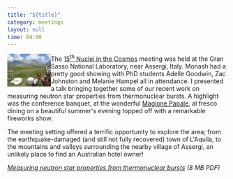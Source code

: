 ```yaml
---
title: "${title}"
category: meetings
layout: null
time: 04:00
---
```

<!-- converted from blosxom format post by dkg 22.1.2022 -->
  <!---- Begin .post ---->
<img src="images/2018-06-30 12.44.24.jpg" width="100" align="left"></a>
The <a href="http://nic2018.lngs.infn.it">15<sup>th</sup> Nuclei in the
Cosmos</a> meeting was held at the Gran Sasso National Laboratory, near
Assergi, Italy. Monash had a pretty good showing with PhD students Adelle
Goodwin, Zac Johnston and Melanie Hampel all in attendance.
I presented a talk bringing together some of our recent work on measuring neutron star properties from thermonuclear bursts.
A highlight was the conference banquet, at the wonderful <a href="http://www.magionepapale.it">Magione Papale</a>, al fresco dining on a beautiful summer's evening topped off with a remarkable fireworks show.</p>
<p>
The meeting setting offered a terrific opportunity to explore the area; from the earthquake-damaged (and still not fully recovered) town of L'Aquila, to the mountains and  valleys surrounding the nearby village of Assergi, an unlikely place to find an Australian hotel owner!
</p>
<p><em><a href="/~dgallow/docs/Galloway NIC XV 2018 Jun.pdf">Measuring neutron star properties from thermonuclear bursts</a> (8 MB PDF)</em></p>
